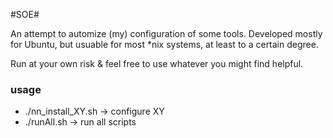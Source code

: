 #SOE#

An attempt to automize (my) configuration of some tools. Developed mostly for Ubuntu, but usuable for most *nix systems, at least to a certain degree.

Run at your own risk & feel free to use whatever you might find helpful.

### usage ###

* ./nn_install_XY.sh   -> configure XY
* ./runAll.sh -> run all scripts
